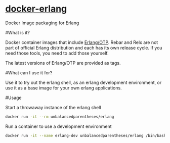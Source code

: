 [docker-erlang](https://registry.hub.docker.com/u/unbalancedparentheses/erlang/)
=============

Docker Image packaging for Erlang

#What is it?

Docker container images that include [Erlang/OTP](http://www.erlang.org/). Rebar and Relx are not part of official Erlang distribution and each has its own release cycle. If you need those tools, you need to add those yourself.

The latest versions of Erlang/OTP are provided as tags.

#What can I use it for?

Use it to try out the erlang shell, as an erlang development environment, or use it as a base image for your own erlang applications.

#Usage

Start a throwaway instance of the erlang shell

```bash
docker run -it --rm unbalancedparentheses/erlang
```

Run a container to use a development environment

```bash
docker run -it --name erlang-dev unbalancedparentheses/erlang /bin/bash
```
